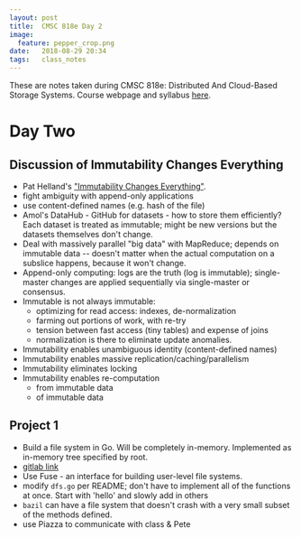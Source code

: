 ```yaml
---
layout: post
title:  CMSC 818e Day 2
image:
  feature: pepper_crop.png
date:   2018-08-29 20:34
tags:   class_notes
---
```


These are notes taken during CMSC 818e: Distributed And Cloud-Based Storage Systems. Course webpage and syllabus [here](http://triffid.cs.umd.edu/818/).

# Day Two

## Discussion of Immutability Changes Everything

 - Pat Helland's ["Immutability Changes Everything"](http://cidrdb.org/cidr2015/Papers/CIDR15_Paper16.pdf).
 - fight ambiguity with append-only applications
 - use content-defined names (e.g. hash of the file)
 - Amol's DataHub - GitHub for datasets - how to store them efficiently? Each dataset is treated as immutable; might be new versions but the datasets themselves don't change.
 - Deal with massively parallel "big data" with MapReduce; depends on immutable data -- doesn't matter when the actual computation on a subslice happens, because it won't change.
 - Append-only computing: logs are the truth (log is immutable); single-master changes are applied sequentially via single-master or consensus.
 - Immutable is not always immutable:
    - optimizing for read access: indexes, de-normalization
    - farming out portions of work, with re-try
    - tension between fast access (tiny tables) and expense of joins
    - normalization is there to eliminate update anomalies.
 - Immutability enables unambiguous identity (content-defined names)
 - Immutability enables massive replication/caching/parallelism
 - Immutability eliminates locking
 - Immutability enables re-computation
    - from immutable data
    - of immutable data

## Project 1

 - Build a file system in Go. Will be completely in-memory. Implemented as in-memory tree specified by root.
 - [gitlab link](https://gitlab.cs.umd.edu/keleher/818fall18/tree/master/p1)
 - Use Fuse - an interface for building user-level file systems.
 - modify `dfs.go` per README; don't have to implement all of the functions at once. Start with 'hello' and slowly add in others
 - `bazil` can have a file system that doesn't crash with a very small subset of the methods defined.
 - use Piazza to communicate with class & Pete
